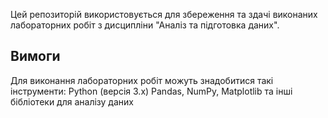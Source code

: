 Цей репозиторій використовується для збереження та здачі виконаних лабораторних робіт з дисципліни "Аналіз та підготовка даних".

## Вимоги
Для виконання лабораторних робіт можуть знадобитися такі інструменти:
Python (версія 3.x)
Pandas, NumPy, Matplotlib та інші бібліотеки для аналізу даних

